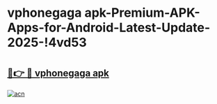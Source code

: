 # vphonegaga apk-Premium-APK-Apps-for-Android-Latest-Update-2025-!4vd53

# <h2><a href="https://googleone.com">🔗👉 🔴 vphonegaga apk</a></h2>

[![acn](https://github.com/user-attachments/assets/0f9c940e-d8b0-45ae-aac7-cd30a18b3e1c)](https://googleone.com)

